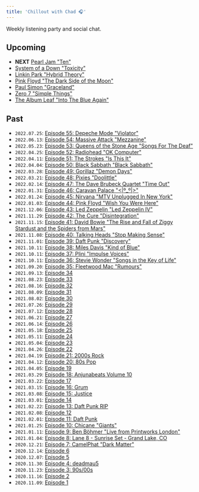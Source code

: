 ```yaml
---
title: 'Chillout with Chad 🎧'
---
```


Weekly listening party and social chat.

<!-- https://www.reddit.com/r/AskReddit/comments/pqwt7w/in_your_opinion_what_is_an_album_with_no_bad_songs/?sort=top -->

## Upcoming

- **NEXT** [Pearl Jam "Ten"](https://music.youtube.com/playlist?list=OLAK5uy_nCmmq03HsHVw9jrLUPm1SfKXIwuCQ1hXk)
- [System of a Down "Toxicity"](https://music.youtube.com/playlist?list=OLAK5uy_n1sOLxWCfeedpeiN-YS7H5xJq5Qptac-M)
- [Linkin Park "Hybrid Theory"](https://music.youtube.com/playlist?list=OLAK5uy_k4Xnda2Pxyc90mpntw7hdOPCA3JKeOkRY)
- [Pink Floyd "The Dark Side of the Moon"](https://music.youtube.com/playlist?list=OLAK5uy_mXoi-FuQb9Gw7Mguhdx5F4jltT0L1qOCw)
- [Paul Simon "Graceland"](https://music.youtube.com/playlist?list=OLAK5uy_nrTf4uK4d14vKnEk4dm0MBhS_nF2fAY0I)
- [Zero 7 "Simple Things"](https://tidal.com/album/94765781)
- [The Album Leaf "Into The Blue Again"](https://music.youtube.com/playlist?list=OLAK5uy_m7JyUXsRVJKt6pfZPx7MFjYk9bYJ2EpNM)

## Past

- `2022.07.25`: [Episode 55: Depeche Mode "Violator"](https://listen.tidal.com/album/34448840)
- `2022.06.13`: [Episode 54: Massive Attack "Mezzanine"](https://tidal.com/browse/album/161314)
- `2022.05.23`: [Episode 53: Queens of the Stone Age "Songs For The Deaf"](https://tidal.com/browse/album/37132253)
- `2022.04.25`: [Episode 52: Radiohead "OK Computer"](https://listen.tidal.com/album/58990510)
- `2022.04.11`: [Episode 51: The Strokes "Is This It"](https://listen.tidal.com/album/22372112)
- `2022.04.04`: [Episode 50: Black Sabbath "Black Sabbath"](https://listen.tidal.com/album/34450077)
- `2022.03.28`: [Episode 49: Gorillaz "Demon Days"](https://listen.tidal.com/album/1404355)
- `2022.03.21`: [Episode 48: Pixies "Doolittle"](https://music.youtube.com/playlist?list=OLAK5uy_lf6jsYkBOcfA6eAzNNIr2PeQv0Cns519A)
- `2022.02.14`: [Episode 47: The Dave Brubeck Quartet "Time Out"](https://music.youtube.com/playlist?list=OLAK5uy_kT4WsarfRaytnvA8aSj-Wq-JtcFN8JQyc)
- `2022.01.31`: [Episode 46: Caravan Palace "<|º_º|>"](https://music.youtube.com/playlist?list=OLAK5uy_n6vE4QTcYNqXc91m8eMW7p6lpMUakjLH0)
- `2022.01.24`: [Episode 45: Nirvana "MTV Unplugged In New York"](https://music.youtube.com/playlist?list=OLAK5uy_ky-ihvTuvMxTWOsW_ICT6ZQQgqU62NrTA)
- `2022.01.03`: [Episode 44: Pink Floyd "Wish You Were Here"](https://music.youtube.com/playlist?list=OLAK5uy_klU9jB4SMO5SqEyFazPAVbDek2j0JVQxY)
- `2021.12.06`: [Episode 43: Led Zeppelin "Led Zeppelin IV"](https://music.youtube.com/playlist?list=OLAK5uy_lzZvS4QYhfLUAS-jJV_rtQwalwEh9CYPQ)
- `2021.11.29`: [Episode 42: The Cure "Disintegration"](https://music.youtube.com/playlist?list=OLAK5uy_mUuAURd9jPo3N3xkkMSWV4isdR3gNSMb0)
- `2021.11.15`: [Episode 41: David Bowie "The Rise and Fall of Ziggy Stardust and the Spiders from Mars"](https://music.youtube.com/playlist?list=OLAK5uy_klxWDedbSRqgjGzYYSvyq3KdHY1wbTt_U)
- `2021.11.08`: [Episode 40: Talking Heads "Stop Making Sense"](https://music.youtube.com/playlist?list=OLAK5uy_l19G6wJHl6GVhyWiarlzRlILJmodnDw0Q)
- `2021.11.01`: [Episode 39: Daft Punk "Discovery"](https://music.youtube.com/playlist?list=OLAK5uy_mz6eafmqdRHSaR4IwG0ll6J6rgv0_ZpGw)
- `2021.10.11`: [Episode 38: Miles Davis "Kind of Blue"](https://music.youtube.com/playlist?list=OLAK5uy_m2X713P3iw0NSEfG6jh_uk59x37L492kM)
- `2021.10.11`: [Episode 37: Plini "Impulse Voices"](https://music.youtube.com/playlist?list=OLAK5uy_lT_KB-jr9ri9ddPB5VDv5K0yHG11WUX1I)
- `2021.10.11`: [Episode 36: Stevie Wonder "Songs in the Key of Life"](https://music.youtube.com/playlist?list=OLAK5uy_mmSLtHX8RxMd-Y8Kp9h44prOMFQLYou7M)
- `2021.09.20`: [Episode 35: Fleetwood Mac "Rumours"](https://music.youtube.com/playlist?list=OLAK5uy_keqotLYhIED047BDDByl-r-jTAhYu3V2I)
- `2021.09.13`: [Episode 34](https://music.youtube.com/playlist?list=PLH7YWwiPIVPunQc5wDCyJC-Xrn_r7aMdk)
- `2021.08.23`: [Episode 33](https://music.youtube.com/playlist?list=PLH7YWwiPIVPu9lG2odIaodkfbqSqXRrlr)
- `2021.08.16`: [Episode 32](https://music.youtube.com/playlist?list=PLH7YWwiPIVPsoVwcqfl_vPDoDfRtYjRSV)
- `2021.08.09`: [Episode 31](https://music.youtube.com/playlist?list=PLH7YWwiPIVPu3FaVPv5j_1f9dMvLZLIUr)
- `2021.08.02`: [Episode 30](https://music.youtube.com/playlist?list=PLH7YWwiPIVPv8lTHdtSgyxnBaOJOPu_vU)
- `2021.07.26`: [Episode 29](https://music.youtube.com/playlist?list=PLH7YWwiPIVPuEu_VAc0wTWmvpdHEj2DP4)
- `2021.07.12`: [Episode 28](https://music.youtube.com/playlist?list=PLH7YWwiPIVPv9nDjNkaGkYJduBGVbjQHH)
- `2021.06.21`: [Episode 27](https://music.youtube.com/playlist?list=PLH7YWwiPIVPvUkRHmRg9z0Z0ynQv7DdSJ)
- `2021.06.14`: [Episode 26](https://music.youtube.com/playlist?list=PLH7YWwiPIVPtIGItmpyQ2cxvzHbgn0pYk)
- `2021.05.18`: [Episode 25](https://music.youtube.com/playlist?list=PLH7YWwiPIVPvwKSy8A-5Hr6iiErCfNAlD)
- `2021.05.11`: [Episode 24](https://music.youtube.com/playlist?list=PLH7YWwiPIVPsGxrVj4cjUrL9zKz7TntqZ)
- `2021.05.04`: [Episode 23](https://music.youtube.com/playlist?list=PLH7YWwiPIVPvysCKw0RvxEHc8-R5r_9m9)
- `2021.04.26`: [Episode 22](https://music.youtube.com/playlist?list=PLH7YWwiPIVPtnAyH2Syqw2fCfIG0AhzS4)
- `2021.04.19`: [Episode 21: 2000s Rock](https://music.youtube.com/playlist?list=PLH7YWwiPIVPt0MNCJQ8V8BttGVYL5pBqe)
- `2021.04.12`: [Episode 20: 80s Pop](https://music.youtube.com/playlist?list=PLH7YWwiPIVPsqoKltWLFfARxTLsbZ_xYS)
- `2021.04.05`: [Episode 19](https://music.youtube.com/playlist?list=PLH7YWwiPIVPuO9PQAH33EGinU3Nb8nfwT)
- `2021.03.29`: [Episode 18: Anjunabeats Volume 10](https://music.youtube.com/playlist?list=OLAK5uy_kOuvQbJqZS235F2O0oGXXwTBsw9Kz-8YU)
- `2021.03.22`: [Episode 17](https://music.youtube.com/playlist?list=PLH7YWwiPIVPsK2WI4FEFPv1RB7elh19bi)
- `2021.03.15`: [Episode 16: Grum](https://music.youtube.com/playlist?list=PLH7YWwiPIVPvSWha0DGgEO1L3l6HiqpPG)
- `2021.03.08`: [Episode 15: Justice](https://music.youtube.com/playlist?list=PLH7YWwiPIVPtTREEp8kw_qxEy4Wqz7riZ)
- `2021.03.01`: [Episode 14](https://music.youtube.com/playlist?list=PLH7YWwiPIVPtJMqTiY_6IsqbvQpVsDBEq)
- `2021.02.22`: [Episode 13: Daft Punk RIP](https://music.youtube.com/playlist?list=PLH7YWwiPIVPuWlWRAy-EjIGU7FuI-bWDX)
- `2021.02.08`: [Episode 12](https://music.youtube.com/playlist?list=PLH7YWwiPIVPtV0fiauhD2fzFQc7Rk1YTt)
- `2021.02.01`: [Episode 11: Daft Punk](https://music.youtube.com/playlist?list=PLH7YWwiPIVPtK3YPqeM7hOtDZTyvD124m)
- `2021.01.25`: [Episode 10: Chicane "Giants"](https://music.youtube.com/playlist?list=OLAK5uy_maJby3ycUN0n7B_5Ep1phEJK1CpmmzQY8)
- `2021.01.11`: [Episode 9: Ben Böhmer "Live from Printworks London"](https://music.youtube.com/playlist?list=OLAK5uy_maIL8CKIKhROHwEFncm8RrRO4KeVVCMxs)
- `2021.01.04`: [Episode 8: Lane 8 - Sunrise Set - Grand Lake, CO](https://www.youtube.com/watch?v=n_LcVqqHSY8)
- `2020.12.21`: [Episode 7: CamelPhat "Dark Matter"](https://music.youtube.com/playlist?list=OLAK5uy_n3LiNrVNjJ-Kqw-PyB6SK3Lh6NGz9ORwA)
- `2020.12.14`: [Episode 6](https://music.youtube.com/playlist?list=PLH7YWwiPIVPtR01bB0OST4Oq08lp4sz32)
- `2020.12.07`: [Episode 5](https://music.youtube.com/playlist?list=PLH7YWwiPIVPtjNnAj3QiBLv9jNMLuDegN)
- `2020.11.30`: [Episode 4: deadmau5](https://music.youtube.com/playlist?list=PLH7YWwiPIVPu2QPAZaEUy_XKSiaXFQ-ek)
- `2020.11.23`: [Episode 3: 90s/00s](https://music.youtube.com/playlist?list=PLH7YWwiPIVPuHvIKabHPywRyumOOe-WSt)
- `2020.11.16`: [Episode 2](https://music.youtube.com/playlist?list=PLH7YWwiPIVPsa9pj63B_26UXu1aaU1lJB)
- `2020.11.09`: [Episode 1](https://music.youtube.com/playlist?list=PLH7YWwiPIVPt2m_nJ3WYlyxf-BIdAUmUr)
